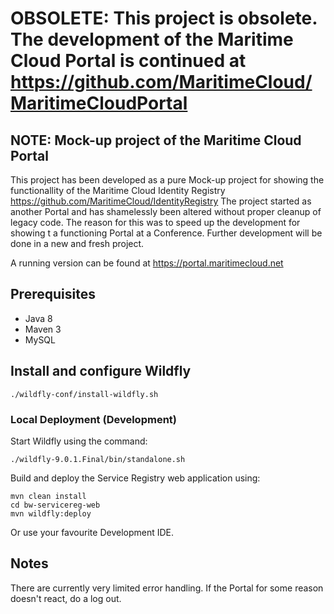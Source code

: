 # OBSOLETE: This project is obsolete. The development of the Maritime Cloud Portal is continued at https://github.com/MaritimeCloud/MaritimeCloudPortal

## NOTE: Mock-up project of the Maritime Cloud Portal

This project has been developed as a pure Mock-up project for showing the functionallity of the Maritime Cloud Identity Registry https://github.com/MaritimeCloud/IdentityRegistry
The project started as another Portal and has shamelessly been altered without proper cleanup of legacy code. The reason for this was to speed up the development for showing t a functioning Portal at a Conference. Further development will be done in a new and fresh project.

A running version can be found at https://portal.maritimecloud.net

## Prerequisites

* Java 8
* Maven 3
* MySQL

## Install and configure Wildfly

    ./wildfly-conf/install-wildfly.sh

### Local Deployment (Development)

Start Wildfly using the command:

    ./wildfly-9.0.1.Final/bin/standalone.sh

Build and deploy the Service Registry web application using:

    mvn clean install
    cd bw-servicereg-web
    mvn wildfly:deploy

Or use your favourite Development IDE.

## Notes

There are currently very limited error handling. If the Portal for some reason doesn't react, do a log out.